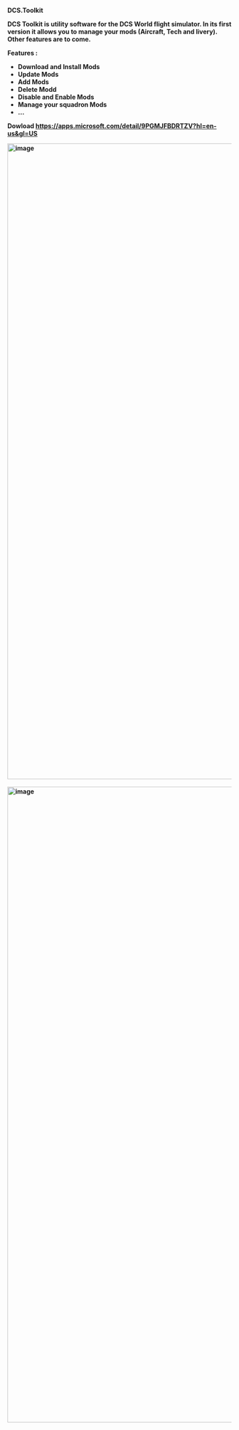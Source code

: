 <b>DCS.Toolkit<b/>


DCS Toolkit is utility software for the DCS World flight simulator. In its first version it allows you to manage your mods (Aircraft, Tech and livery). Other features are to come.

Features :
<ul>
<Li>Download and Install Mods</Li>
<Li>Update Mods</Li>
<Li>Add Mods</Li>
<Li>Delete Modd</Li>
<Li>Disable and Enable Mods</Li>
<Li>Manage your squadron Mods</Li>
<Li>...</Li>
</ul>

Dowload
https://apps.microsoft.com/detail/9PGMJFBDRTZV?hl=en-us&gl=US


<img width="1429" alt="image" src="https://github.com/quennejo/eoj12.DCS.Toolkit/assets/3663370/7c7becda-53fa-4ce9-9b93-5828b360fff3">
<br/><br/>
<img width="1429" alt="image" src="https://github.com/quennejo/eoj12.DCS.Toolkit/assets/3663370/6af9a8dc-dbb4-4066-b90d-cbbdc706136a">

